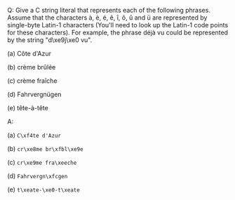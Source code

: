 Q: Give a C string literal that represents each of the following phrases. Assume
that the characters à, è, é, ê, î, ô, û and ü are represented by single-byte
Latin-1 characters (You'll need to look up the Latin-1 code points for these
characters). For example, the phrase déjà vu could be represented by the string
"d\xe9j\xe0 vu".

(a) Côte d'Azur

(b) crème brûlée

(c) crème fraîche

(d) Fahrvergnügen

(e) tête-à-tête

A:

(a) `C\xf4te d'Azur`

(b) `cr\xe8me br\xfbl\xe9e`

(c) `cr\xe9me fra\xeeche`

(d) `Fahrvergn\xfcgen`

(e) `t\xeate-\xe0-t\xeate`
